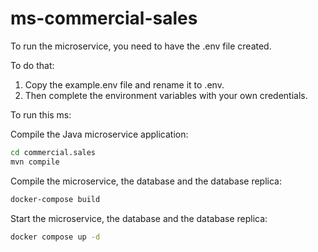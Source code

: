 # ms-commercial-sales

To run the microservice, you need to have the .env file created.

To do that:
1. Copy the example.env file and rename it to .env.
2. Then complete the environment variables with your own credentials.

To run this ms:


Compile the Java microservice application:
```bash
cd commercial.sales
mvn compile
```

Compile the microservice, the database and the database replica:
```bash
docker-compose build
```

Start the microservice, the database and the database replica:
```bash
docker compose up -d
```
